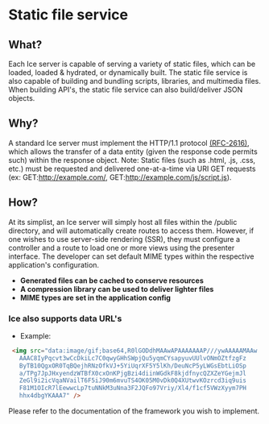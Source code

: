 # Static file service
## What?
Each Ice server is capable of serving a variety of static files, which can be loaded, loaded & hydrated, or dynamically built. The static file service is also capable of building and bundling scripts, libraries, and multimedia files. When building API's, the static file service can also build/deliver JSON objects.

## Why?
A standard Ice server must implement the HTTP/1.1 protocol [(RFC-2616)](https://www.w3.org/Protocols/rfc2616/rfc2616.html), which allows the transfer of a data entity (given the response code permits such) within the response object. Note: Static files (such as .html, .js, .css, etc.) must be requested and delivered one-at-a-time via URI GET requests (ex: GET:http://example.com/, GET:http://example.com/js/script.js).

## How?
At its simplist, an Ice server will simply host all files within the /public directory, and will automatically create routes to access them. However, if one wishes to use server-side rendering (SSR), they must configure a controller and a route to load one or more views using the presenter interface. The developer can set default MIME types within the respective application's configuration.

* **Generated files can be cached to conserve resources**
* **A compression library can be used to deliver lighter files**
* **MIME types are set in the application config**

### Ice also supports data URL's
* Example:
```html
 <img src="data:image/gif;base64,R0lGODdhMAAwAPAAAAAAAP///ywAAAAAMAAw
   AAAC8IyPqcvt3wCcDkiLc7C0qwyGHhSWpjQu5yqmCYsapyuvUUlvONmOZtfzgFz
   ByTB10QgxOR0TqBQejhRNzOfkVJ+5YiUqrXF5Y5lKh/DeuNcP5yLWGsEbtLiOSp
   a/TPg7JpJHxyendzWTBfX0cxOnKPjgBzi4diinWGdkF8kjdfnycQZXZeYGejmJl
   ZeGl9i2icVqaNVailT6F5iJ90m6mvuTS4OK05M0vDk0Q4XUtwvKOzrcd3iq9uis
   F81M1OIcR7lEewwcLp7tuNNkM3uNna3F2JQFo97Vriy/Xl4/f1cf5VWzXyym7PH
   hhx4dbgYKAAA7" />
```

Please refer to the documentation of the framework you wish to implement.